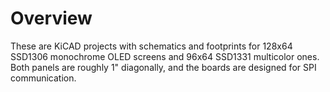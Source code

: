 # Overview

These are KiCAD projects with schematics and footprints for 128x64 SSD1306 monochrome OLED screens and 96x64 SSD1331 multicolor ones. Both panels are roughly 1" diagonally, and the boards are designed for SPI communication.
